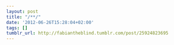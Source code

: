 ```yaml
---
layout: post
title: "/**/"
date: '2012-06-26T15:28:04+02:00'
tags: []
tumblr_url: http://fabiantheblind.tumblr.com/post/25924823695
---
```

